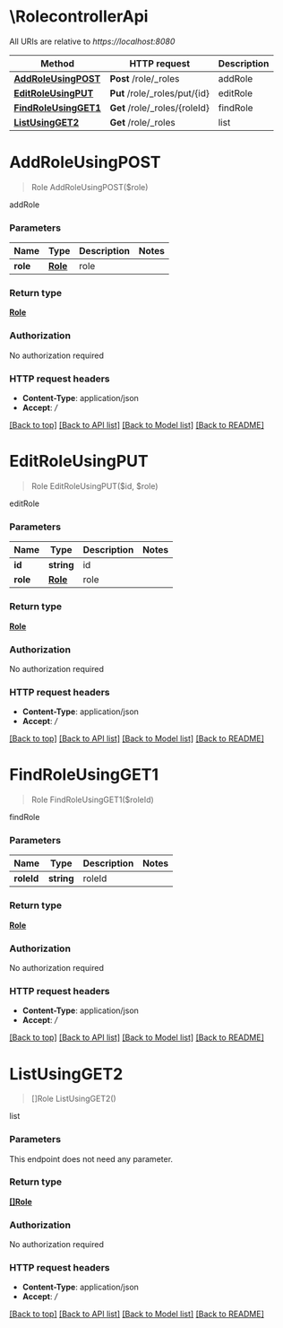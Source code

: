 # \RolecontrollerApi

All URIs are relative to *https://localhost:8080*

Method | HTTP request | Description
------------- | ------------- | -------------
[**AddRoleUsingPOST**](RolecontrollerApi.md#AddRoleUsingPOST) | **Post** /role/_roles | addRole
[**EditRoleUsingPUT**](RolecontrollerApi.md#EditRoleUsingPUT) | **Put** /role/_roles/put/{id} | editRole
[**FindRoleUsingGET1**](RolecontrollerApi.md#FindRoleUsingGET1) | **Get** /role/_roles/{roleId} | findRole
[**ListUsingGET2**](RolecontrollerApi.md#ListUsingGET2) | **Get** /role/_roles | list


# **AddRoleUsingPOST**
> Role AddRoleUsingPOST($role)

addRole


### Parameters

Name | Type | Description  | Notes
------------- | ------------- | ------------- | -------------
 **role** | [**Role**](Role.md)| role | 

### Return type

[**Role**](Role.md)

### Authorization

No authorization required

### HTTP request headers

 - **Content-Type**: application/json
 - **Accept**: */*

[[Back to top]](#) [[Back to API list]](../README.md#documentation-for-api-endpoints) [[Back to Model list]](../README.md#documentation-for-models) [[Back to README]](../README.md)

# **EditRoleUsingPUT**
> Role EditRoleUsingPUT($id, $role)

editRole


### Parameters

Name | Type | Description  | Notes
------------- | ------------- | ------------- | -------------
 **id** | **string**| id | 
 **role** | [**Role**](Role.md)| role | 

### Return type

[**Role**](Role.md)

### Authorization

No authorization required

### HTTP request headers

 - **Content-Type**: application/json
 - **Accept**: */*

[[Back to top]](#) [[Back to API list]](../README.md#documentation-for-api-endpoints) [[Back to Model list]](../README.md#documentation-for-models) [[Back to README]](../README.md)

# **FindRoleUsingGET1**
> Role FindRoleUsingGET1($roleId)

findRole


### Parameters

Name | Type | Description  | Notes
------------- | ------------- | ------------- | -------------
 **roleId** | **string**| roleId | 

### Return type

[**Role**](Role.md)

### Authorization

No authorization required

### HTTP request headers

 - **Content-Type**: application/json
 - **Accept**: */*

[[Back to top]](#) [[Back to API list]](../README.md#documentation-for-api-endpoints) [[Back to Model list]](../README.md#documentation-for-models) [[Back to README]](../README.md)

# **ListUsingGET2**
> []Role ListUsingGET2()

list


### Parameters
This endpoint does not need any parameter.

### Return type

[**[]Role**](Role.md)

### Authorization

No authorization required

### HTTP request headers

 - **Content-Type**: application/json
 - **Accept**: */*

[[Back to top]](#) [[Back to API list]](../README.md#documentation-for-api-endpoints) [[Back to Model list]](../README.md#documentation-for-models) [[Back to README]](../README.md)

